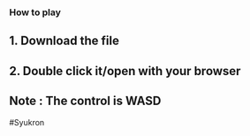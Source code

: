 ### How to play
## 1. Download the file
## 2. Double click it/open with your browser
## Note : The control is WASD
 #Syukron

